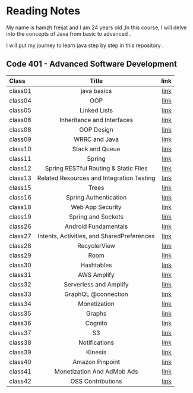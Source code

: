 # Reading Notes
My name is hamzh freijat and I am 24 years old ,In this course, I will delve into the concepts of Java from basic to advanced . 

I will put my journey to learn java step by step in this repository . 

## Code 401 - Advanced Software Development


| Class   |                                                              Title                                                              |                                                                 link |
|:--------|:-------------------------------------------------------------------------------------------------------------------------------:|---------------------------------------------------------------------:|
| class01 |                                                           java basics                                                           | [link](https://hamzhfreajat.github.io/reading-notes/java401/class01) |
| class04 |                                                               OOP                                                               | [link](https://hamzhfreajat.github.io/reading-notes/java401/class04) |
| class05 |                                                          Linked Lists                                                           | [link](https://hamzhfreajat.github.io/reading-notes/java401/class05) |
| class06 |                                                   Inheritance and Interfaces                                                    | [link](https://hamzhfreajat.github.io/reading-notes/java401/class06) |
| class08 |                                                           OOP Design                                                            | [link](https://hamzhfreajat.github.io/reading-notes/java401/class08) |
| class09 |                                                          WRRC and Java                                                          | [link](https://hamzhfreajat.github.io/reading-notes/java401/class09) |
| class10 |                                                         Stack and Queue                                                         | [link](https://hamzhfreajat.github.io/reading-notes/java401/class10) |
| class11 |                                                             Spring                                                              | [link](https://hamzhfreajat.github.io/reading-notes/java401/class11) |
| class12 |                                              Spring RESTful Routing & Static Files                                              | [link](https://hamzhfreajat.github.io/reading-notes/java401/class12) |
| class13 |                                            Related Resources and Integration Testing                                            | [link](https://hamzhfreajat.github.io/reading-notes/java401/class13) |
| class15 |                                                              Trees                                                              | [link](https://hamzhfreajat.github.io/reading-notes/java401/class15) |
| class16 |                                                      Spring Authentication                                                      | [link](https://hamzhfreajat.github.io/reading-notes/java401/class16) |
| class18 |                                                        Web App Security                                                         | [link](https://hamzhfreajat.github.io/reading-notes/java401/class18) |
| class19 |                                                       Spring and Sockets                                                        | [link](https://hamzhfreajat.github.io/reading-notes/java401/class19) |
| class26 |                                                      Android Fundamentals                                                       | [link](https://hamzhfreajat.github.io/reading-notes/java401/class26) |
| class27 |                                           Intents, Activities, and SharedPreferences                                            | [link](https://hamzhfreajat.github.io/reading-notes/java401/class27) |
| class28 |                                                          RecyclerView                                                           | [link](https://hamzhfreajat.github.io/reading-notes/java401/class28) |
| class29 |                                                              Room                                                               | [link](https://hamzhfreajat.github.io/reading-notes/java401/class29) |
| class30 |                                                           Hashtables                                                            | [link](https://hamzhfreajat.github.io/reading-notes/java401/class30) |
| class31 |                                                           AWS Amplify                                                           | [link](https://hamzhfreajat.github.io/reading-notes/java401/class31) |
| class32 |                                                     Serverless and Amplify                                                      | [link](https://hamzhfreajat.github.io/reading-notes/java401/class32) |
| class33 |                                                       GraphQL @connection                                                       | [link](https://hamzhfreajat.github.io/reading-notes/java401/class33) |
| class34 |                                                          Monetization                                                           | [link](https://hamzhfreajat.github.io/reading-notes/java401/class34) |
| class35 |                                                             Graphs                                                              | [link](https://hamzhfreajat.github.io/reading-notes/java401/class35) |
| class36 |                                                             Cognito                                                             | [link](https://hamzhfreajat.github.io/reading-notes/java401/class36) |
| class37 |                                                               S3                                                                | [link](https://hamzhfreajat.github.io/reading-notes/java401/class37) |
| class38 |                                                          Notifications                                                          | [link](https://hamzhfreajat.github.io/reading-notes/java401/class38) |
| class39 |                                                             Kinesis                                                             | [link](https://hamzhfreajat.github.io/reading-notes/java401/class39) |
| class40 |                                                         Amazon Pinpoint                                                         | [link](https://hamzhfreajat.github.io/reading-notes/java401/class40) |
| class41 |                                                   Monetization And AdMob Ads                                                    | [link](https://hamzhfreajat.github.io/reading-notes/java401/class41) |
| class42 |                                                        OSS Contributions                                                        | [link](https://hamzhfreajat.github.io/reading-notes/java401/class42) |


